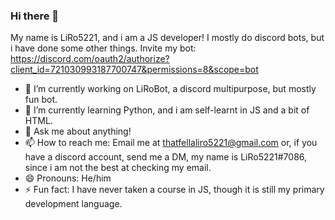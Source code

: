 ### Hi there 👋

My name is LiRo5221, and i am a JS developer!
I mostly do discord bots, but i have done some other things.
Invite my bot:
https://discord.com/oauth2/authorize?client_id=721030993187700747&permissions=8&scope=bot
- 🔭 I’m currently working on LiRoBot, a discord multipurpose, but mostly fun bot.
- 🌱 I’m currently learning Python, and i am self-learnt in JS and a bit of HTML.
- 💬 Ask me about anything!
- 📫 How to reach me: Email me at thatfellaliro5221@gmail.com or, if you have a discord account, send me a DM, my name is LiRo5221#7086, since i am not the best at checking my email. 
- 😄 Pronouns: He/him
- ⚡ Fun fact: I have never taken a course in JS, though it is still my primary development language.



<!--
**LiRo5221/LiRo5221** is a ✨ _special_ ✨ repository because its `README.md` (this file) appears on your GitHub profile.

- 🔭 I’m currently working on LiRoBot, a discord multipurpose, but mostly fun bot.
- 🌱 I’m currently learning Python, and i am self-learnt in JS and a bit of HTML.
- 💬 Ask me about anything!
- 📫 How to reach me: Email me at thatfellaliro5221@gmail.com or, if you have a discord account, send me a DM, my name is LiRo5221#7086, since im not the best at checking my email. 
- 😄 Pronouns: He/him
- ⚡ Fun fact: I have never taken a course in JS, though it is still my primary development language.
-->
